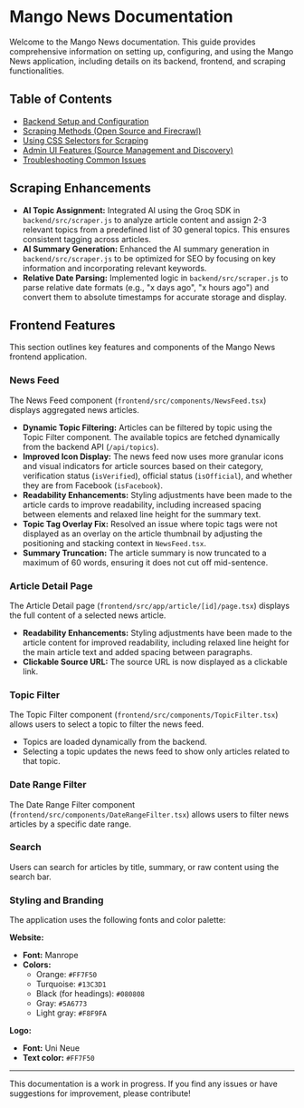 # Mango News Documentation

Welcome to the Mango News documentation. This guide provides comprehensive information on setting up, configuring, and using the Mango News application, including details on its backend, frontend, and scraping functionalities.

## Table of Contents

- [Backend Setup and Configuration](backend-setup.md)
- [Scraping Methods (Open Source and Firecrawl)](scraping-methods.md)
- [Using CSS Selectors for Scraping](css-selectors.md)
- [Admin UI Features (Source Management and Discovery)](admin-ui.md)
- [Troubleshooting Common Issues](troubleshooting.md)

## Scraping Enhancements

- **AI Topic Assignment:** Integrated AI using the Groq SDK in `backend/src/scraper.js` to analyze article content and assign 2-3 relevant topics from a predefined list of 30 general topics. This ensures consistent tagging across articles.
- **AI Summary Generation:** Enhanced the AI summary generation in `backend/src/scraper.js` to be optimized for SEO by focusing on key information and incorporating relevant keywords.
- **Relative Date Parsing:** Implemented logic in `backend/src/scraper.js` to parse relative date formats (e.g., "x days ago", "x hours ago") and convert them to absolute timestamps for accurate storage and display.

## Frontend Features

This section outlines key features and components of the Mango News frontend application.

### News Feed

The News Feed component (`frontend/src/components/NewsFeed.tsx`) displays aggregated news articles.

- **Dynamic Topic Filtering:** Articles can be filtered by topic using the Topic Filter component. The available topics are fetched dynamically from the backend API (`/api/topics`).
- **Improved Icon Display:** The news feed now uses more granular icons and visual indicators for article sources based on their category, verification status (`isVerified`), official status (`isOfficial`), and whether they are from Facebook (`isFacebook`).
- **Readability Enhancements:** Styling adjustments have been made to the article cards to improve readability, including increased spacing between elements and relaxed line height for the summary text.
- **Topic Tag Overlay Fix:** Resolved an issue where topic tags were not displayed as an overlay on the article thumbnail by adjusting the positioning and stacking context in `NewsFeed.tsx`.
- **Summary Truncation:** The article summary is now truncated to a maximum of 60 words, ensuring it does not cut off mid-sentence.

### Article Detail Page

The Article Detail page (`frontend/src/app/article/[id]/page.tsx`) displays the full content of a selected news article.

- **Readability Enhancements:** Styling adjustments have been made to the article content for improved readability, including relaxed line height for the main article text and added spacing between paragraphs.
- **Clickable Source URL:** The source URL is now displayed as a clickable link.

### Topic Filter

The Topic Filter component (`frontend/src/components/TopicFilter.tsx`) allows users to select a topic to filter the news feed.

- Topics are loaded dynamically from the backend.
- Selecting a topic updates the news feed to show only articles related to that topic.

### Date Range Filter

The Date Range Filter component (`frontend/src/components/DateRangeFilter.tsx`) allows users to filter news articles by a specific date range.

### Search

Users can search for articles by title, summary, or raw content using the search bar.

### Styling and Branding

The application uses the following fonts and color palette:

**Website:**
*   **Font:** Manrope
*   **Colors:**
    *   Orange: `#FF7F50`
    *   Turquoise: `#13C3D1`
    *   Black (for headings): `#080808`
    *   Gray: `#5A6773`
    *   Light gray: `#F8F9FA`

**Logo:**
*   **Font:** Uni Neue
*   **Text color:** `#FF7F50`

---

This documentation is a work in progress. If you find any issues or have suggestions for improvement, please contribute!
